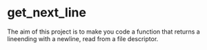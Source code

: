 # get_next_line
The aim of this project is to make you code a function that returns a lineending with a newline, read from a file descriptor.
